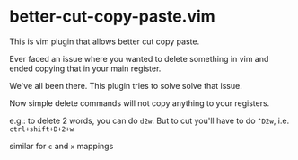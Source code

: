 # better-cut-copy-paste.vim
This is vim plugin that allows better cut copy paste.

Ever faced an issue where you wanted to delete something in vim and ended copying that in your main register.

We've all been there. This plugin tries to solve solve that issue.

Now simple delete commands will not copy anything to your registers.

e.g.: to delete 2 words, you can do `d2w`. But to cut you'll have to do `^D2w`, i.e. `ctrl+shift+D+2+w`

similar for `c` and `x` mappings
